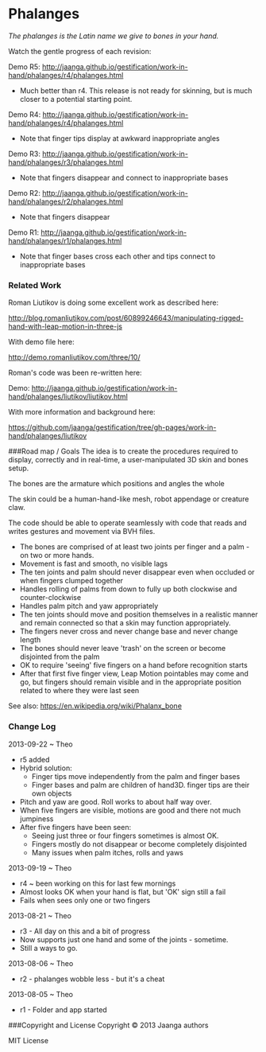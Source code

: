 Phalanges
=========
_The phalanges is the Latin name we give to bones in your hand._


Watch the gentle progress of each revision:

Demo R5: http://jaanga.github.io/gestification/work-in-hand/phalanges/r4/phalanges.html  
- Much better than r4. This release is not ready for skinning, but is much closer to a potential starting point.

 
Demo R4: http://jaanga.github.io/gestification/work-in-hand/phalanges/r4/phalanges.html  
- Note that finger tips display at awkward inappropriate angles

Demo R3: http://jaanga.github.io/gestification/work-in-hand/phalanges/r3/phalanges.html  
- Note that fingers disappear and connect to inappropriate bases

Demo R2: http://jaanga.github.io/gestification/work-in-hand/phalanges/r2/phalanges.html  
- Note that fingers disappear

Demo R1: http://jaanga.github.io/gestification/work-in-hand/phalanges/r1/phalanges.html  
- Note that finger bases cross each other and tips connect to inappropriate bases


### Related Work
Roman Liutikov is doing some excellent work as described here:

http://blog.romanliutikov.com/post/60899246643/manipulating-rigged-hand-with-leap-motion-in-three-js

With demo file here:

http://demo.romanliutikov.com/three/10/

Roman's code was been re-written here:

Demo: http://jaanga.github.io/gestification/work-in-hand/phalanges/liutikov/liutikov.html

With more information and background here:

https://github.com/jaanga/gestification/tree/gh-pages/work-in-hand/phalanges/liutikov

 
###Road map / Goals
The idea is to create the procedures required to display, correctly and in real-time, a user-manipulated 3D skin and bones setup.

The bones are the armature which positions and angles the whole

The skin could be a human-hand-like mesh, robot appendage or creature claw.

The code should be able to operate seamlessly with code that reads and writes gestures and movement via BVH files.

* The bones are comprised of at least two joints per finger and a palm - on two or more hands.
* Movement is fast and smooth, no visible lags
* The ten joints and palm should never disappear even when occluded or when fingers clumped together
* Handles rolling of palms from down to fully up both clockwise and counter-clockwise
* Handles palm pitch and yaw appropriately 
* The ten joints should move and position themselves in a realistic manner and remain connected so that a skin may function appropriately.
* The fingers never cross and never change base and never change length
* The bones should never leave 'trash' on the screen or become disjointed from the palm
* OK to require 'seeing' five fingers on a hand before recognition starts
* After that first five finger view, Leap Motion pointables may come and go, but fingers should remain visible and in the appropriate position related to where they were last seen


See also: https://en.wikipedia.org/wiki/Phalanx_bone

### Change Log

2013-09-22 ~ Theo
* r5 added
* Hybrid solution: 
	* Finger tips move independently from the palm and finger bases
	* Finger bases and palm are children of hand3D. finger tips are their own objects
* Pitch and yaw are good. Roll works to about half way over.
* When five fingers are visible, motions are good and there not much jumpiness
* After five fingers have been seen:
	* Seeing just three or four fingers sometimes is almost OK.
	* Fingers mostly do not disappear or become completely disjointed
	* Many issues when palm itches, rolls and yaws
 
2013-09-19 ~ Theo
* r4 ~ been working on this for last few mornings
* Almost looks OK when your hand is flat, but 'OK' sign still a fail
* Fails when sees only one or two fingers

2013-08-21 ~ Theo
* r3 - All day on this and a bit of progress
* Now supports just one hand and some of the joints - sometime.
* Still a ways to go.

2013-08-06 ~ Theo
* r2 - phalanges wobble less - but it's a cheat

2013-08-05 ~ Theo
* r1 - Folder and app started


###Copyright and License
Copyright &copy; 2013 Jaanga authors

MIT License